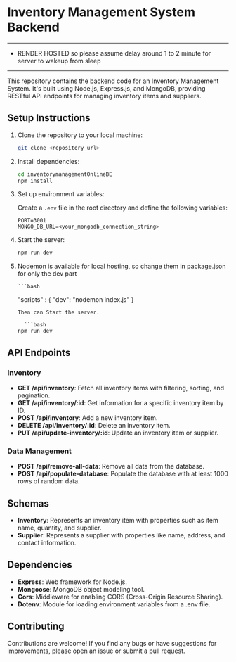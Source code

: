 # Inventory Management System Backend

---

- RENDER HOSTED so please assume delay around 1 to 2 minute for server to wakeup from sleep

---

This repository contains the backend code for an Inventory Management System. It's built using Node.js, Express.js, and MongoDB, providing RESTful API endpoints for managing inventory items and suppliers.

## Setup Instructions

1.  Clone the repository to your local machine:

    ```bash
    git clone <repository_url>
    ```

2.  Install dependencies:

    ```bash
    cd inventorymanagementOnlineBE
    npm install
    ```

3.  Set up environment variables:

    Create a `.env` file in the root directory and define the following variables:

    ```
    PORT=3001
    MONGO_DB_URL=<your_mongodb_connection_string>
    ```

4.  Start the server:

    ```bash
    npm run dev
    ```

5.  Nodemon is available for local hosting, so change them in package.json for only the dev part

        ```bash

    "scripts" : {
    "dev": "nodemon index.js"
    }

    ````
    Then can Start the server.

      ```bash
    npm run dev
    ````

## API Endpoints

### Inventory

- **GET /api/inventory**: Fetch all inventory items with filtering, sorting, and pagination.
- **GET /api/inventory/:id**: Get information for a specific inventory item by ID.
- **POST /api/inventory**: Add a new inventory item.
- **DELETE /api/inventory/:id**: Delete an inventory item.
- **PUT /api/update-inventory/:id**: Update an inventory item or supplier.

### Data Management

- **POST /api/remove-all-data**: Remove all data from the database.
- **POST /api/populate-database**: Populate the database with at least 1000 rows of random data.

## Schemas

- **Inventory**: Represents an inventory item with properties such as item name, quantity, and supplier.
- **Supplier**: Represents a supplier with properties like name, address, and contact information.

## Dependencies

- **Express**: Web framework for Node.js.
- **Mongoose**: MongoDB object modeling tool.
- **Cors**: Middleware for enabling CORS (Cross-Origin Resource Sharing).
- **Dotenv**: Module for loading environment variables from a .env file.

## Contributing

Contributions are welcome! If you find any bugs or have suggestions for improvements, please open an issue or submit a pull request.
